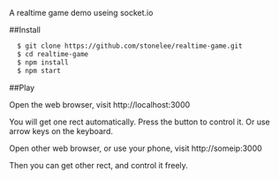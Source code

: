 A realtime game demo useing socket.io

##Install

```sh
  $ git clone https://github.com/stonelee/realtime-game.git
  $ cd realtime-game
  $ npm install
  $ npm start
```

##Play

Open the web browser, visit http://localhost:3000

You will get one rect automatically.
Press the button to control it.
Or use arrow keys on the keyboard.

Open other web browser, or use your phone, visit http://someip:3000

Then you can get other rect, and control it freely.
